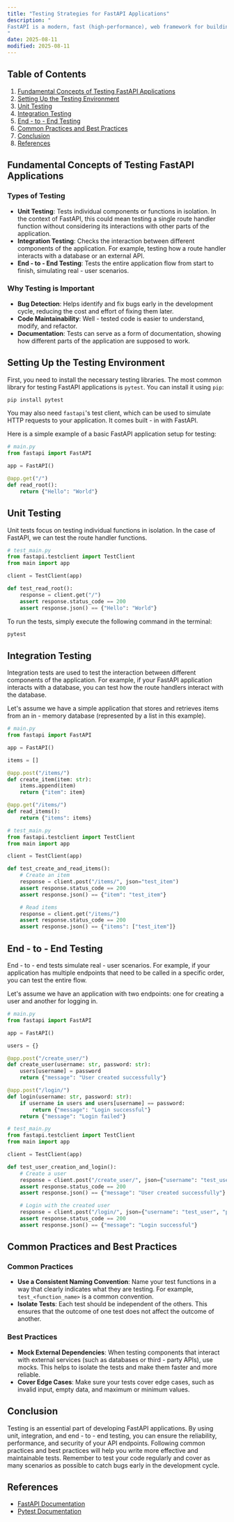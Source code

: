 ```yaml
---
title: "Testing Strategies for FastAPI Applications"
description: "
FastAPI is a modern, fast (high-performance), web framework for building APIs with Python 3.7+ based on standard Python type hints. As with any software development project, testing is a crucial part of the development lifecycle for FastAPI applications. Effective testing strategies help ensure the reliability, performance, and security of your API endpoints. This blog will explore various testing strategies for FastAPI applications, including fundamental concepts, usage methods, common practices, and best practices.
"
date: 2025-08-11
modified: 2025-08-11
---
```


## Table of Contents
1. [Fundamental Concepts of Testing FastAPI Applications](#fundamental-concepts-of-testing-fastapi-applications)
2. [Setting Up the Testing Environment](#setting-up-the-testing-environment)
3. [Unit Testing](#unit-testing)
4. [Integration Testing](#integration-testing)
5. [End - to - End Testing](#end-to-end-testing)
6. [Common Practices and Best Practices](#common-practices-and-best-practices)
7. [Conclusion](#conclusion)
8. [References](#references)

## Fundamental Concepts of Testing FastAPI Applications
### Types of Testing
- **Unit Testing**: Tests individual components or functions in isolation. In the context of FastAPI, this could mean testing a single route handler function without considering its interactions with other parts of the application.
- **Integration Testing**: Checks the interaction between different components of the application. For example, testing how a route handler interacts with a database or an external API.
- **End - to - End Testing**: Tests the entire application flow from start to finish, simulating real - user scenarios.

### Why Testing is Important
- **Bug Detection**: Helps identify and fix bugs early in the development cycle, reducing the cost and effort of fixing them later.
- **Code Maintainability**: Well - tested code is easier to understand, modify, and refactor.
- **Documentation**: Tests can serve as a form of documentation, showing how different parts of the application are supposed to work.

## Setting Up the Testing Environment
First, you need to install the necessary testing libraries. The most common library for testing FastAPI applications is `pytest`. You can install it using `pip`:
```bash
pip install pytest
```
You may also need `fastapi`'s test client, which can be used to simulate HTTP requests to your application. It comes built - in with FastAPI.

Here is a simple example of a basic FastAPI application setup for testing:
```python
# main.py
from fastapi import FastAPI

app = FastAPI()

@app.get("/")
def read_root():
    return {"Hello": "World"}

```

## Unit Testing
Unit tests focus on testing individual functions in isolation. In the case of FastAPI, we can test the route handler functions.

```python
# test_main.py
from fastapi.testclient import TestClient
from main import app

client = TestClient(app)

def test_read_root():
    response = client.get("/")
    assert response.status_code == 200
    assert response.json() == {"Hello": "World"}

```
To run the tests, simply execute the following command in the terminal:
```bash
pytest
```

## Integration Testing
Integration tests are used to test the interaction between different components of the application. For example, if your FastAPI application interacts with a database, you can test how the route handlers interact with the database.

Let's assume we have a simple application that stores and retrieves items from an in - memory database (represented by a list in this example).

```python
# main.py
from fastapi import FastAPI

app = FastAPI()

items = []

@app.post("/items/")
def create_item(item: str):
    items.append(item)
    return {"item": item}

@app.get("/items/")
def read_items():
    return {"items": items}

```

```python
# test_main.py
from fastapi.testclient import TestClient
from main import app

client = TestClient(app)

def test_create_and_read_items():
    # Create an item
    response = client.post("/items/", json="test_item")
    assert response.status_code == 200
    assert response.json() == {"item": "test_item"}

    # Read items
    response = client.get("/items/")
    assert response.status_code == 200
    assert response.json() == {"items": ["test_item"]}

```

## End - to - End Testing
End - to - end tests simulate real - user scenarios. For example, if your application has multiple endpoints that need to be called in a specific order, you can test the entire flow.

Let's assume we have an application with two endpoints: one for creating a user and another for logging in.

```python
# main.py
from fastapi import FastAPI

app = FastAPI()

users = {}

@app.post("/create_user/")
def create_user(username: str, password: str):
    users[username] = password
    return {"message": "User created successfully"}

@app.post("/login/")
def login(username: str, password: str):
    if username in users and users[username] == password:
        return {"message": "Login successful"}
    return {"message": "Login failed"}

```

```python
# test_main.py
from fastapi.testclient import TestClient
from main import app

client = TestClient(app)

def test_user_creation_and_login():
    # Create a user
    response = client.post("/create_user/", json={"username": "test_user", "password": "test_password"})
    assert response.status_code == 200
    assert response.json() == {"message": "User created successfully"}

    # Login with the created user
    response = client.post("/login/", json={"username": "test_user", "password": "test_password"})
    assert response.status_code == 200
    assert response.json() == {"message": "Login successful"}

```

## Common Practices and Best Practices
### Common Practices
- **Use a Consistent Naming Convention**: Name your test functions in a way that clearly indicates what they are testing. For example, `test_<function_name>` is a common convention.
- **Isolate Tests**: Each test should be independent of the others. This ensures that the outcome of one test does not affect the outcome of another.

### Best Practices
- **Mock External Dependencies**: When testing components that interact with external services (such as databases or third - party APIs), use mocks. This helps to isolate the tests and make them faster and more reliable.
- **Cover Edge Cases**: Make sure your tests cover edge cases, such as invalid input, empty data, and maximum or minimum values.

## Conclusion
Testing is an essential part of developing FastAPI applications. By using unit, integration, and end - to - end testing, you can ensure the reliability, performance, and security of your API endpoints. Following common practices and best practices will help you write more effective and maintainable tests. Remember to test your code regularly and cover as many scenarios as possible to catch bugs early in the development cycle.

## References
- [FastAPI Documentation](https://fastapi.tiangolo.com/)
- [Pytest Documentation](https://docs.pytest.org/en/stable/)